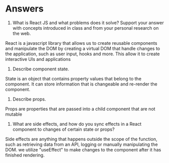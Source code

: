 # Answers

1. What is React JS and what problems does it solve? Support your answer with concepts introduced in class and from your personal research on the web.

React is a javascript library that allows us to create reusable components and manipulate the DOM by creating a virtual DOM that handle changes to the application,
such as user input, hooks and more. This allow it to create interactive UIs and applications

1. Describe component state.

State is an object that contains property values that belong to the component. It can store information that is changeable and re-render the component.

1. Describe props.

Props are properties that are passed into a child component that are not mutable

1. What are side effects, and how do you sync effects in a React component to changes of certain state or props?

Side effects are anything that happens outside the scope of the function, such as retrieving data from an API, logging or manually manipulating the DOM.
we utilize "useEffect" to make changes to the component after it has finished rendering.
